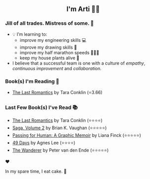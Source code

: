 <div align="center">
  
  ## I'm Arti 👋🏽
  
</div>
  
### Jill of all trades. Mistress of some. 👑

- 💡 I’m learning to:
  - improve my engineering skills 💻
  - improve my drawing skills 🎨
  - improve my half marathon speeds 🏃🏽‍♀️
  - keep my house plants alive 🌱
- I believe that a successful team is one with a culture of _empathy_, _continuous improvement_ and _collaboration._


### Book(s) I'm Reading 📖
<!-- GOODREADS-LIST:START -->
- [The Last Romantics](https://www.goodreads.com/review/show/7325392011?utm_medium=api&utm_source=rss) by Tara Conklin (⭐️3.66)
<!-- GOODREADS-LIST:END -->

### Last Few Book(s) I've Read 📚
<!-- GOODREADS-READ-LIST:START -->
- [The Last Romantics](https://www.goodreads.com/review/show/7325392011?utm_medium=api&utm_source=rss) by Tara Conklin (⭐⭐⭐⭐)
- [Saga, Volume 2](https://www.goodreads.com/review/show/7345835920?utm_medium=api&utm_source=rss) by Brian K. Vaughan (⭐⭐⭐⭐⭐)
- [Passing for Human: A Graphic Memoir](https://www.goodreads.com/review/show/7332076492?utm_medium=api&utm_source=rss) by Liana Finck (⭐⭐⭐⭐⭐)
- [49 Days](https://www.goodreads.com/review/show/7327182663?utm_medium=api&utm_source=rss) by Agnes   Lee (⭐⭐⭐⭐)
- [The Wanderer](https://www.goodreads.com/review/show/7326901024?utm_medium=api&utm_source=rss) by Peter van den Ende (⭐⭐⭐⭐⭐)
<!-- GOODREADS-READ-LIST:END -->
❤️

In my spare time, I eat cake. 🍰

